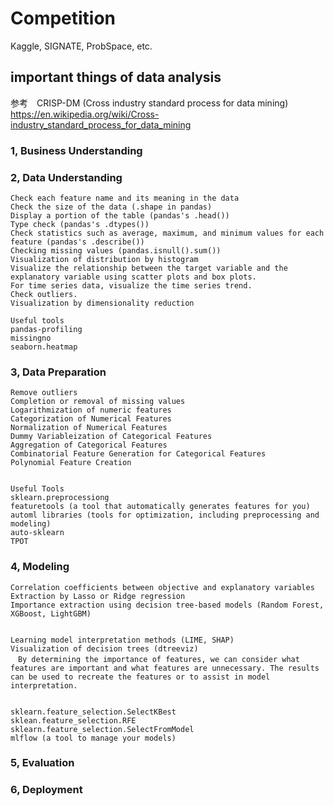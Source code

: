# Competition
Kaggle, SIGNATE, ProbSpace, etc.

## important things of data analysis
参考　CRISP-DM (Cross industry standard process for data mining)<br>
https://en.wikipedia.org/wiki/Cross-industry_standard_process_for_data_mining

### 1, Business Understanding


### 2, Data Understanding
```
Check each feature name and its meaning in the data
Check the size of the data (.shape in pandas)
Display a portion of the table (pandas's .head())
Type check (pandas's .dtypes())
Check statistics such as average, maximum, and minimum values for each feature (pandas's .describe())
Checking missing values (pandas.isnull().sum())
Visualization of distribution by histogram
Visualize the relationship between the target variable and the explanatory variable using scatter plots and box plots.
For time series data, visualize the time series trend.
Check outliers.
Visualization by dimensionality reduction

Useful tools
pandas-profiling
missingno
seaborn.heatmap
```

### 3, Data Preparation
```
Remove outliers
Completion or removal of missing values
Logarithmization of numeric features
Categorization of Numerical Features
Normalization of Numerical Features
Dummy Variableization of Categorical Features
Aggregation of Categorical Features
Combinatorial Feature Generation for Categorical Features
Polynomial Feature Creation


Useful Tools
sklearn.preprocessiong
featuretools (a tool that automatically generates features for you)
automl libraries (tools for optimization, including preprocessing and modeling)
auto-sklearn
TPOT
```

### 4, Modeling
```
Correlation coefficients between objective and explanatory variables
Extraction by Lasso or Ridge regression
Importance extraction using decision tree-based models (Random Forest, XGBoost, LightGBM)


Learning model interpretation methods (LIME, SHAP)
Visualization of decision trees (dtreeviz)
　By determining the importance of features, we can consider what features are important and what features are unnecessary. The results can be used to recreate the features or to assist in model interpretation.


sklearn.feature_selection.SelectKBest
sklean.feature_selection.RFE
sklearn.feature_selection.SelectFromModel
mlflow (a tool to manage your models)

```
### 5, Evaluation


### 6, Deployment

